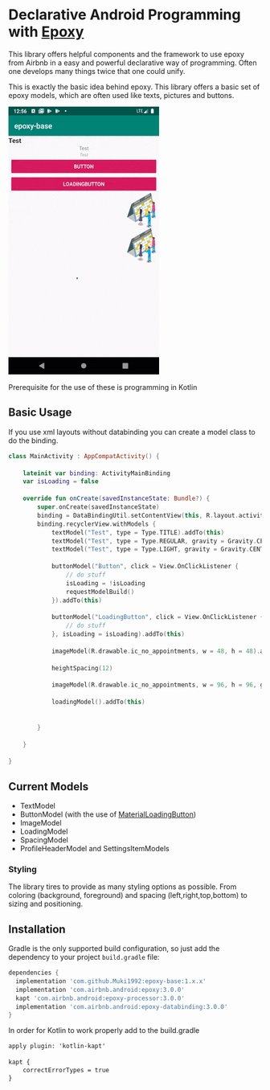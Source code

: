# Declarative Android Programming with [Epoxy](https://github.com/airbnb/epoxy)
This library offers helpful components and the framework to use epoxy from Airbnb in a easy and powerful declarative way of programming.
Often one develops many things twice that one could unify. 

This is exactly the basic idea behind epoxy.  This library offers a basic set of epoxy models, which are often used like texts, pictures and buttons. 

![](showcase.gif)

Prerequisite for the use of these is programming in Kotlin

## Basic Usage
If you use xml layouts without databinding you can create a model class to do the  binding.

```kotlin
class MainActivity : AppCompatActivity() {

    lateinit var binding: ActivityMainBinding
    var isLoading = false

    override fun onCreate(savedInstanceState: Bundle?) {
        super.onCreate(savedInstanceState)
        binding = DataBindingUtil.setContentView(this, R.layout.activity_main)
        binding.recyclerView.withModels {
            textModel("Test", type = Type.TITLE).addTo(this)
            textModel("Test", type = Type.REGULAR, gravity = Gravity.CENTER_HORIZONTAL).addTo(this)
            textModel("Test", type = Type.LIGHT, gravity = Gravity.CENTER_HORIZONTAL).addTo(this)

            buttonModel("Button", click = View.OnClickListener {
                // do stuff
                isLoading = !isLoading
                requestModelBuild()
            }).addTo(this)

            buttonModel("LoadingButton", click = View.OnClickListener {
                // do stuff
            }, isLoading = isLoading).addTo(this)

            imageModel(R.drawable.ic_no_appointments, w = 48, h = 48).addIf(!isLoading,this)

            heightSpacing(12)

            imageModel(R.drawable.ic_no_appointments, w = 96, h = 96, gravity = Gravity.END).addTo(this)

            loadingModel().addTo(this)


        }

    }

}
```

## Current Models

- TextModel
- ButtonModel (with the use of [MaterialLoadingButton](https://github.com/Muki1992/MaterialLoadingButton))
- ImageModel
- LoadingModel
- SpacingModel
- ProfileHeaderModel and SettingsItemModels

### Styling

The library tires to provide as many styling options as possible. From coloring (background, foreground) and spacing (left,right,top,bottom) to sizing and positioning.

## Installation

Gradle is the only supported build configuration, so just add the dependency to your project `build.gradle` file:

```groovy
dependencies {
  implementation 'com.github.Muki1992:epoxy-base:1.x.x'
  implementation 'com.airbnb.android:epoxy:3.0.0'
  kapt 'com.airbnb.android:epoxy-processor:3.0.0'
  implementation 'com.airbnb.android:epoxy-databinding:3.0.0'
}
```
In order for Kotlin to work properly add to the build.gradle
```
apply plugin: 'kotlin-kapt'

kapt {
    correctErrorTypes = true
}
```
